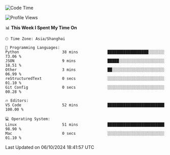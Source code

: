 <!--START_SECTION:waka-->
![Code Time](http://img.shields.io/badge/Code%20Time-491%20hrs%2053%20mins-blue)

![Profile Views](http://img.shields.io/badge/Profile%20Views-0-blue)

📊 **This Week I Spent My Time On** 

```text
🕑︎ Time Zone: Asia/Shanghai

💬 Programming Languages: 
Python                   38 mins             ██████████████████░░░░░░░   73.06 % 
JSON                     9 mins              █████░░░░░░░░░░░░░░░░░░░░   18.51 % 
Other                    3 mins              ██░░░░░░░░░░░░░░░░░░░░░░░   06.99 % 
reStructuredText         0 secs              ░░░░░░░░░░░░░░░░░░░░░░░░░   01.10 % 
Git Config               0 secs              ░░░░░░░░░░░░░░░░░░░░░░░░░   00.28 % 

🔥 Editors: 
VS Code                  52 mins             █████████████████████████   100.00 % 

💻 Operating System: 
Linux                    51 mins             █████████████████████████   98.90 % 
Mac                      0 secs              ░░░░░░░░░░░░░░░░░░░░░░░░░   01.10 % 
```


 Last Updated on 06/10/2024 18:41:57 UTC
<!--END_SECTION:waka-->
